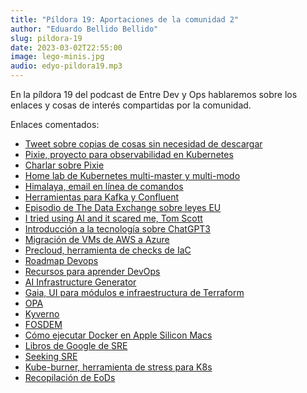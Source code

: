 ```yaml
---
title: "Píldora 19: Aportaciones de la comunidad 2"
author: "Eduardo Bellido Bellido"
slug: pildora-19
date: 2023-03-02T22:55:00
image: lego-minis.jpg
audio: edyo-pildora19.mp3
---
```


En la píldora 19 del podcast de Entre Dev y Ops hablaremos sobre los enlaces y cosas de interés compartidas por la comunidad.

<!--more-->

Enlaces comentados:

- [Tweet sobre copias de cosas sin necesidad de descargar](https://twitter.com/kandros5591/status/1626904248368922624?t=rURdwV-Ba3XoETvJTi0BHQ&s=19)
- [Pixie, proyecto para observabilidad en Kubernetes](https://github.com/pixie-io/pixie)
- [Charlar sobre Pixie](https://docs.google.com/presentation/d/1dFlBQZWUNCATg11xwZsqj0rqcOBtEpOgyUL_USGe7bU/edit?usp=sharing)
- [Home lab de Kubernetes multi-master y multi-modo](https://github.com/lisenet/kubernetes-homelab)
- [Himalaya, email en línea de comandos](https://github.com/soywod/himalaya)
- [Herramientas para Kafka y Confluent](https://github.com/kafka-ops)
- [Episodio de The Data Exchange sobre leyes EU](https://thedataexchange.media/preparing-for-the-implementation-of-the-eu-ai-act-and-other-ai-regulations/)
- [I tried using AI and it scared me, Tom Scott](https://www.youtube.com/watch?v=jPhJbKBuNnA)
- [Introducción a la tecnología sobre ChatGPT3](https://www.clearcogs.com/post/the-technology-behind-chat-gpt-3)
- [Migración de VMs de AWS a Azure](https://learn.microsoft.com/en-us/azure/site-recovery/migrate-tutorial-aws-azure)
- [Precloud, herramienta de checks de IaC](https://github.com/tinystacks/precloud)
- [Roadmap Devops](https://roadmap.sh/devops)
- [Recursos para aprender DevOps](https://www.codelivly.com/resources-to-learn-devops-from-complete-beginner-to-advanced-level/)
- [AI Infrastructure Generator](https://github.com/gofireflyio/aiac)
- [Gaia, UI para módulos e infraestructura de Terraform](https://github.com/gaia-app/gaia)
- [OPA](https://www.openpolicyagent.org/)
- [Kyverno](https://kyverno.io/)
- [FOSDEM](https://fosdem.org)
- [Cómo ejecutar Docker en Apple Silicon Macs](https://levelup.gitconnected.com/docker-on-apple-silicon-mac-how-to-run-x86-containers-with-rosetta-2-4a679913a0d5)
- [Libros de Google de SRE](https://sre.google/books/)
- [Seeking SRE](https://www.amazon.es/_/dp/1491978864?&_encoding=UTF8&tag=entredevyops-21&linkCode=ur2&linkId=53c36567783fbf61b881dbfd32e1fcc3&camp=3638&creative=24630)
- [Kube-burner, herramienta de stress para K8s](https://github.com/cloud-bulldozer/kube-burner)
- [Recopilación de EoDs](https://endoflife.date/)
